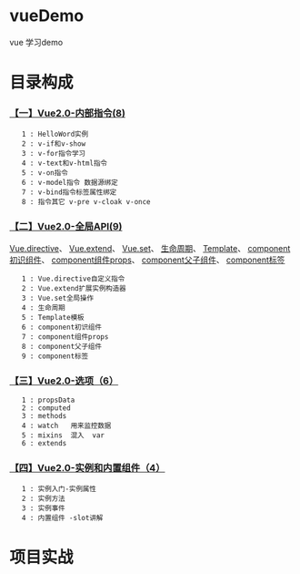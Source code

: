 # vueDemo  
  vue 学习demo  
# 目录构成

### [【一】Vue2.0-内部指令(8)](https://www.chungold.com/course/6/tasks)  
```
   1 : HelloWord实例    
   2 : v-if和v-show  
   3 : v-for指令学习  
   4 : v-text和v-html指令  
   5 : v-on指令  
   6 : v-model指令 数据源绑定  
   7 : v-bind指令标签属性绑定   
   8 : 指令其它 v-pre v-cloak v-once  
```

### [【二】Vue2.0-全局API(9)](https://www.chungold.com/my/course/7)
[Vue.directive](https://cn.vuejs.org/v2/api/#Vue-directive)、
[Vue.extend](https://cn.vuejs.org/v2/api/#Vue-extend)、
[Vue.set]()、
[生命周期]()、
[Template]()、
[component初识组件]()、
[component组件props]()、
[component父子组件]()、
[component标签]()

```
   1 : Vue.directive自定义指令  
   2 : Vue.extend扩展实例构造器  
   3 : Vue.set全局操作  
   4 : 生命周期  
   5 : Template模板  
   6 : component初识组件  
   7 : component组件props  
   8 : component父子组件  
   9 : component标签  
```
### [【三】Vue2.0-选项（6）](https://www.chungold.com/course/8/tasks)  

```
   1 : propsData    
   2 : computed    
   3 : methods  
   4 : watch   用来监控数据  
   5 : mixins  混入  var 
   6 : extends  
```
### [【四】Vue2.0-实例和内置组件（4）](https://www.chungold.com/course/9)  

```
   1 : 实例入门-实例属性
   2 : 实例方法
   3 : 实例事件
   4 : 内置组件 -slot讲解
```

# 项目实战
